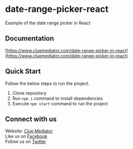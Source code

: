 # date-range-picker-react
Example of the date range picker in React

## Documentation

[https://www.cluemediator.com/date-range-picker-in-react](https://www.cluemediator.com/date-range-picker-in-react)

## Quick Start

Follow the below steps to run the project.

1. Clone repository
2. Run `npm i` command to install dependencies
3. Execute `npm start` command to run the project

## Connect with us

Website: [Clue Mediator](https://www.cluemediator.com)  
Like us on [Facebook](https://www.facebook.com/thecluemediator)  
Follow us on [Twitter](https://twitter.com/cluemediator)